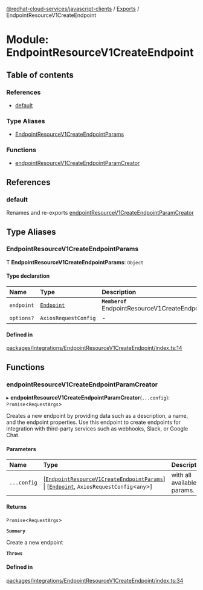 [@redhat-cloud-services/javascript-clients](../README.md) / [Exports](../modules.md) / EndpointResourceV1CreateEndpoint

# Module: EndpointResourceV1CreateEndpoint

## Table of contents

### References

- [default](EndpointResourceV1CreateEndpoint.md#default)

### Type Aliases

- [EndpointResourceV1CreateEndpointParams](EndpointResourceV1CreateEndpoint.md#endpointresourcev1createendpointparams)

### Functions

- [endpointResourceV1CreateEndpointParamCreator](EndpointResourceV1CreateEndpoint.md#endpointresourcev1createendpointparamcreator)

## References

### default

Renames and re-exports [endpointResourceV1CreateEndpointParamCreator](EndpointResourceV1CreateEndpoint.md#endpointresourcev1createendpointparamcreator)

## Type Aliases

### EndpointResourceV1CreateEndpointParams

Ƭ **EndpointResourceV1CreateEndpointParams**: `Object`

#### Type declaration

| Name | Type | Description |
| :------ | :------ | :------ |
| `endpoint` | [`Endpoint`](../interfaces/types.Endpoint.md) | **`Memberof`** EndpointResourceV1CreateEndpointApi |
| `options?` | `AxiosRequestConfig` | - |

#### Defined in

[packages/integrations/EndpointResourceV1CreateEndpoint/index.ts:14](https://github.com/RedHatInsights/javascript-clients/blob/main/packages/integrations/EndpointResourceV1CreateEndpoint/index.ts#L14)

## Functions

### endpointResourceV1CreateEndpointParamCreator

▸ **endpointResourceV1CreateEndpointParamCreator**(`...config`): `Promise`\<`RequestArgs`\>

Creates a new endpoint by providing data such as a description, a name, and the endpoint properties. Use this endpoint to create endpoints for integration with third-party services such as webhooks, Slack, or Google Chat.

#### Parameters

| Name | Type | Description |
| :------ | :------ | :------ |
| `...config` | [[`EndpointResourceV1CreateEndpointParams`](EndpointResourceV1CreateEndpoint.md#endpointresourcev1createendpointparams)] \| [[`Endpoint`](../interfaces/types.Endpoint.md), `AxiosRequestConfig`\<`any`\>] | with all available params. |

#### Returns

`Promise`\<`RequestArgs`\>

**`Summary`**

Create a new endpoint

**`Throws`**

#### Defined in

[packages/integrations/EndpointResourceV1CreateEndpoint/index.ts:34](https://github.com/RedHatInsights/javascript-clients/blob/main/packages/integrations/EndpointResourceV1CreateEndpoint/index.ts#L34)
